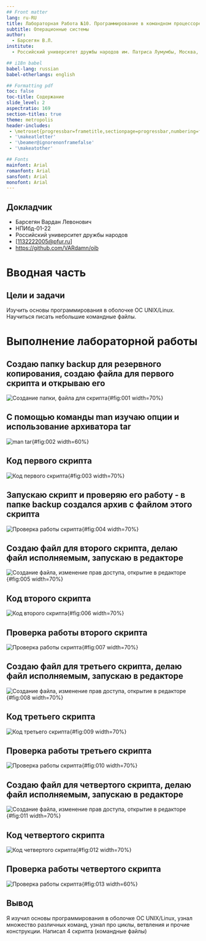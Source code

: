 ```yaml
---
## Front matter
lang: ru-RU
title: Лабораторная Работа №10. Программирование в командном процессоре ОС UNIX. Командные файлы
subtitle: Операционные системы
author:
  - Барсегян В.Л.
institute:
  - Российский университет дружбы народов им. Патриса Лумумбы, Москва, Россия

## i18n babel
babel-lang: russian
babel-otherlangs: english

## Formatting pdf
toc: false
toc-title: Содержание
slide_level: 2
aspectratio: 169
section-titles: true
theme: metropolis
header-includes:
 - \metroset{progressbar=frametitle,sectionpage=progressbar,numbering=fraction}
 - '\makeatletter'
 - '\beamer@ignorenonframefalse'
 - '\makeatother'

## Fonts
mainfont: Arial
romanfont: Arial
sansfont: Arial
monofont: Arial
---
```



## Докладчик


  * Барсегян Вардан Левонович
  * НПИбд-01-22
  * Российский университет дружбы народов
  * [1132222005@pfur.ru]
  * <https://github.com/VARdamn/oib>
  
# Вводная часть

## Цели и задачи

Изучить основы программирования в оболочке ОС UNIX/Linux. Научиться писать
небольшие командные файлы.

# Выполнение лабораторной работы

## Создаю папку backup для резервного копирования, создаю файла для первого скрипта и открываю его

![Создание папки, файла для скрипта](image/pic1.png){#fig:001 width=70%}

## С помощью команды man изучаю опции и использование архиватора tar

![man tar](image/pic2.png){#fig:002 width=60%}

## Код первого скрипта 

![Код первого скрипта](image/pic3.png){#fig:003 width=70%}

## Запускаю скрипт и проверяю его работу - в папке backup создался архив с файлом этого скрипта

![Проверка работы скрипта](image/pic4.png){#fig:004 width=70%}

## Создаю файл для второго скрипта, делаю файл исполняемым, запускаю в редакторе

![Создание файла, изменение прав доступа, открытие в редакторе](image/pic5.png){#fig:005 width=70%}

## Код второго скрипта

![Код второго скрипта](image/pic6.png){#fig:006 width=70%}

## Проверка работы второго скрипта

![Проверка работы скрипта](image/pic7.png){#fig:007 width=70%}

## Создаю файл для третьего скрипта, делаю файл исполняемым, запускаю в редакторе

![Создание файла, изменение прав доступа, открытие в редакторе](image/pic8.png){#fig:008 width=70%}

## Код третьего скрипта

![Код третьего скрипта](image/pic9.png){#fig:009 width=70%}

## Проверка работы третьего скрипта

![Проверка работы скрипта](image/pic10.png){#fig:010 width=70%}

## Создаю файл для четвертого скрипта, делаю файл исполняемым, запускаю в редакторе

![Создание файла, изменение прав доступа, открытие в редакторе](image/pic11.png){#fig:011 width=70%}

## Код четвертого скрипта 

![Код четвертого скрипта](image/pic12.png){#fig:012 width=70%}

## Проверка работы четвертого скрипта

![Проверка работы скрипта](image/pic13.png){#fig:013 width=60%}

## Вывод

Я изучил основы программирования в оболочке ОС UNIX/Linux, узнал множество различных команд, узнал про циклы, ветвления и прочие конструкции. Написал 4 скрипта (командные файлы)